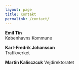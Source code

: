 ```yaml
---
layout: page
title: Kontakt
permalink: /contact/
---
```


**Emil Tin**  
Københavns Kommune

**Karl-Fredrik Johansson**  
Trafikverket

**Martin Kalisczcuk**
Vejdirektoratet

